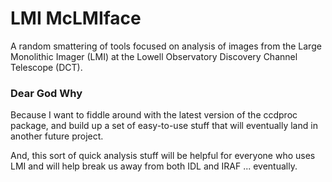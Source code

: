 # LMI McLMIface

A random smattering of tools focused on analysis of images from the
Large Monolithic Imager (LMI) at the Lowell Observatory
Discovery Channel Telescope (DCT).

### Dear God Why

Because I want to fiddle around with the latest version of the ccdproc
package, and build up a set of easy-to-use stuff that will eventually land
in another future project.

And, this sort of quick analysis stuff will be helpful for everyone who uses
LMI and will help break us away from both IDL and IRAF ... eventually.
